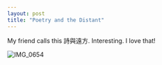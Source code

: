 ```yaml
---
layout: post
title: "Poetry and the Distant"
---
```


My friend calls this 詩與遠方. Interesting. I love that!

![IMG_0654](https://github.com/kathybeyer/kathybeyer.github.io/assets/121460653/8e347b4d-4a78-47c8-a19e-16d903685762)
